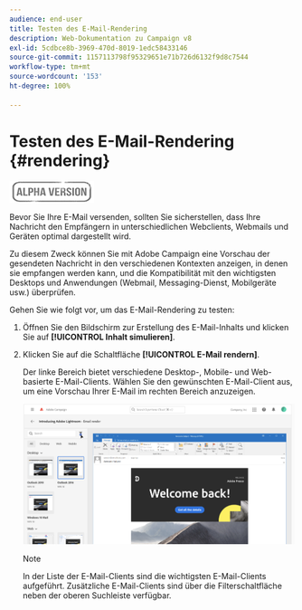 ```yaml
---
audience: end-user
title: Testen des E-Mail-Rendering
description: Web-Dokumentation zu Campaign v8
exl-id: 5cdbce8b-3969-470d-8019-1edc58433146
source-git-commit: 1157113798f95329651e71b726d6132f9d8c7544
workflow-type: tm+mt
source-wordcount: '153'
ht-degree: 100%

---
```


# Testen des E-Mail-Rendering {#rendering}

![](../assets/do-not-localize/badge.png)

Bevor Sie Ihre E-Mail versenden, sollten Sie sicherstellen, dass Ihre Nachricht den Empfängern in unterschiedlichen Webclients, Webmails und Geräten optimal dargestellt wird.

Zu diesem Zweck können Sie mit Adobe Campaign eine Vorschau der gesendeten Nachricht in den verschiedenen Kontexten anzeigen, in denen sie empfangen werden kann, und die Kompatibilität mit den wichtigsten Desktops und Anwendungen (Webmail, Messaging-Dienst, Mobilgeräte usw.) überprüfen.

Gehen Sie wie folgt vor, um das E-Mail-Rendering zu testen:

1. Öffnen Sie den Bildschirm zur Erstellung des E-Mail-Inhalts und klicken Sie auf **[!UICONTROL Inhalt simulieren]**.

1. Klicken Sie auf die Schaltfläche **[!UICONTROL E-Mail rendern]**.

   Der linke Bereich bietet verschiedene Desktop-, Mobile- und Web-basierte E-Mail-Clients. Wählen Sie den gewünschten E-Mail-Client aus, um eine Vorschau Ihrer E-Mail im rechten Bereich anzuzeigen.

   ![](assets/render-context.png)

   >[!NOTE]
   >
   >In der Liste der E-Mail-Clients sind die wichtigsten E-Mail-Clients aufgeführt. Zusätzliche E-Mail-Clients sind über die Filterschaltfläche neben der oberen Suchleiste verfügbar.
